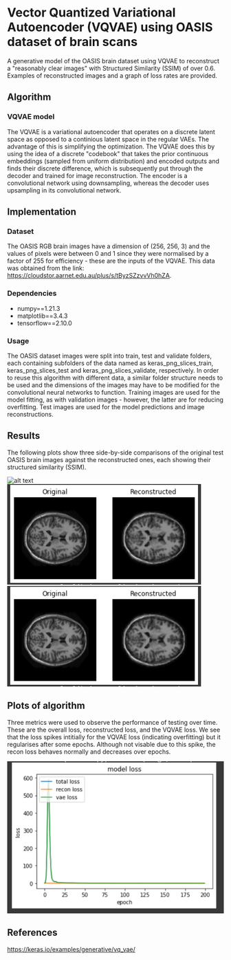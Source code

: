 # Vector Quantized Variational Autoencoder (VQVAE) using OASIS dataset of brain scans
A generative model of the OASIS brain dataset using VQVAE to reconstruct a "reasonably clear images" with Structured Similarity (SSIM) of over 0.6. Examples of reconstructed images and a graph of loss rates are provided.

## Algorithm 
### VQVAE model
The VQVAE is a variational autoencoder that operates on a discrete latent space as opposed to a continious latent space in the regular VAEs. The advantage of this is simplifying the optimization. The VQVAE does this by using the idea of a discrete "codebook" that takes the prior continuous embeddings (sampled from uniform distribution) and encoded outputs and finds their discrete difference, which is subsequently put through the decoder and trained for image reconstruction. The encoder is a convolutional network using downsampling, whereas the decoder uses upsampling in its convolutional network. 

## Implementation 
### Dataset 
The OASIS RGB brain images have a dimension of (256, 256, 3) and the values of pixels were between 0 and 1 since they were normalised by a factor of 255 for efficiency - these are the inputs of the VQVAE. This data was obtained from the link: https://cloudstor.aarnet.edu.au/plus/s/tByzSZzvvVh0hZA. 

### Dependencies
- numpy==1.21.3
- matplotlib==3.4.3
- tensorflow==2.10.0

### Usage
The OASIS dataset images were split into train, test and validate folders, each containing subfolders of the data named as keras_png_slices_train, keras_png_slices_test and keras_png_slices_validate, respectively. In order to reuse this algorithm with different data, a similar folder structure needs to be used and the dimensions of the images may have to be modified for the convolutional neural networks to function. Training images are used for the model fitting, as with validation images - however, the latter are for reducing overfitting. Test images are used for the model predictions and image reconstructions. 

## Results
The following plots show three side-by-side comparisons of the original test OASIS brain images against the reconstructed ones, each showing their structured similarity (SSIM). 

![alt text](./images/originalvsreconstructed1.png)
![alt text](./images/originalvsreconstructed2.png)
![alt text](./images/originalvsreconstructed2.png)


## Plots of algorithm
Three metrics were used to observe the performance of testing over time. These are the overall loss, reconstructed loss, and the VQVAE loss. We see that the loss spikes intitially for the VQVAE loss (indicating overfitting) but it regularises after some epochs. Although not visable due to this spike, the recon loss behaves normally and decreases over epochs. 

![alt text](./images/testing_performance_loss.png)


## References 
https://keras.io/examples/generative/vq_vae/